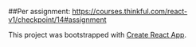 ##Per assignment: 
https://courses.thinkful.com/react-v1/checkpoint/14#assignment

This project was bootstrapped with [Create React App](https://github.com/facebook/create-react-app).

